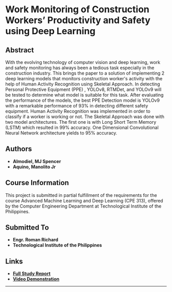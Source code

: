 # Work Monitoring of Construction Workers’ Productivity and Safety using Deep Learning

## Abstract
With the evolving technology of computer vision and deep learning, work and safety monitoring has always been a tedious task especially in the construction industry. This brings the paper to a solution of implementing 2 deep learning models that monitors construction worker's activity with the help of Human Activity Recognition using Skeletal Approach. In detecting Personal Protective Equipment (PPE) , YOLOv8, RTMDet, and YOLOv9 will be tested to determine what model is suitable for this task. After evaluating the performance of the models, the best PPE Detection model is YOLOv9 with a remarkable performance of 93% in detecting different safety equipment. Human Activity Recognition was implemented in order to classify if a worker is working or not. The Skeletal Approach was done with two model architectures. The first one is with Long Short Term Memory (LSTM) which resulted in 99% accuracy. One Dimensional Convolutional Neural Network architecture yields to 95% accuracy. 


## Authors
- **Almodiel, MJ Spencer**
- **Aquino, Manolito Jr**


## Course Information
This project is submitted in partial fulfillment of the requirements for the course Advanced Machine Learning and Deep Learning (CPE 313), offered by the Computer Engineering Department at Technological Institute of the Philippines.

## Submitted To
- **Engr. Roman Richard**
- **Technological Institute of the Philippines**

## Links
- **[Full Study Report](https://docs.google.com/document/d/1wNQTuP-qcIbSKychLqt7tYqd6PCE_QRH0tM-4t8yqXA/edit?usp=sharing)**
- **[Video Demonstration](https://drive.google.com/drive/folders/1qeD7IWWq6yipKwSIaNVSnM-sPeJD-3c6?usp=sharing)**

---
